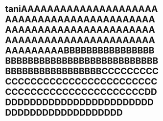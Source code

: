 # taniAAAAAAAAAAAAAAAAAAAAAAAAAAAAAAAAAAAAAAAAAAAAAAAAAAAAAAAAAAAAAAAAAAAAAAAAAAAAAAAAAAAAAAAAAAAAAAAAAAABBBBBBBBBBBBBBBBBBBBBBBBBBBBBBBBBBBBBBBBBBBBBBBBBBBBBBBBBBBBCCCCCCCCCCCCCCCCCCCCCCCCCCCCCCCCCCCCCCCCCCCCCCCCCCCCCCCDDDDDDDDDDDDDDDDDDDDDDDDDDDDDDDDDDDDDDDDDDDDD
